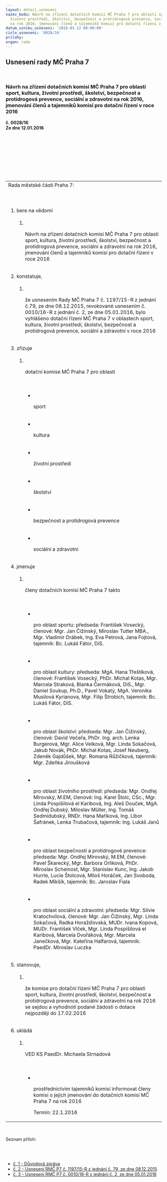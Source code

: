 ```yaml
---
layout: detail_usneseni
nazev_bodu: Návrh na zřízení dotačních komisí MČ Praha 7 pro oblasti sport, kultura,
  životní prostředí, školství, bezpečnost a protidrogová prevence, sociální a zdravotní
  na rok 2016, jmenování členů a tajemníků komisí pro dotační řízení v roce 2016
datum_vzniku_usneseni: '2016-01-12 00:00:00'
cislo_usneseni: '0028/16'
prilohy: 
organ: rada
---
```

<div id="ucUsn_pList" class="usn">
	<span><h2>Usnesení rady MČ Praha 7 </h2>
<br></span><div class="standBody">
<span><h3>Návrh na zřízení dotačních komisí MČ Praha 7 pro oblasti sport, kultura, životní prostředí, školství, bezpečnost a protidrogová prevence, sociální a zdravotní na rok 2016, jmenování členů a tajemníků komisí pro dotační řízení v roce 2016</h3></span><div class="center">
		<strong>č. 0028/16</strong><br>
	</div>
<div class="center">
		<strong>Ze dne 12.01.2016</strong><br><br>
	</div>
<p><br></p>
<table class="documentProperties tableView">
<br><tbody>
<br><tr>
<br><td>Rada městské části Praha 7:</td>
</tr>
<br><tr>
<br><td>
<br><ol class="urzList_view">
<br><li class="urzClass1">bere na vědomí <br><ol class="urzOlClass">
<br><li class="urzClass2">
<br><p>Návrh na zřízení dotačních komisí MČ Praha 7 pro oblasti sport, kultura, životní prostředí, školství, bezpečnost a protidrogová prevence, sociální a zdravotní na rok 2016, jmenování členů a tajemníků komisí pro dotační řízení v roce 2016</p>
</li>
</ol>
<br>
</li>
<li class="urzClass1">konstatuje, <br><ol class="urzOlClass">
<br><li class="urzClass2">
<br><p>že usnesením Rady MČ Praha 7 č. 1197/15-R z jednání č.79, ze dne 08.12.2015, revokované usnesením č. 0010/16-R z jednání č. 2, ze dne 05.01.2016, bylo vyhlášeno dotační řízení MČ Praha 7 v oblastech sport, kultura, životní prostředí, školství, bezpečnost a protidrogová prevence, sociální a zdravotní v roce 2016</p>
</li>
</ol>
<br>
</li>
<li class="urzClass1">zřizuje <br><ol class="urzOlClass">
<br><li class="urzClass2">
<br><p>dotační komise MČ Praha 7 pro oblasti</p>
<br><ul class="urzUlClass">
<br><li class="urzClass3">
<br><p>sport</p>
<br>
</li>
<li class="urzClass3">
<br><p>kultura</p>
<br>
</li>
<li class="urzClass3">
<br><p>životní prostředí</p>
<br>
</li>
<li class="urzClass3">
<br><p>školství</p>
<br>
</li>
<li class="urzClass3">
<br><p>bezpečnost a protidrogová prevence</p>
<br>
</li>
<li class="urzClass3">
<br><p>sociální a zdravotní</p>
</li>
</ul>
</li>
</ol>
<br>
</li>
<li class="urzClass1">jmenuje <br><ol class="urzOlClass">
<br><li class="urzClass2">
<br><p>členy dotačních komisí MČ Praha 7 takto</p>
<br><ul class="urzUlClass">
<br><li class="urzClass3">
<br><p>pro oblast sportu: předseda: František Vosecký, členové: Mgr. Jan Čižinský, Miroslav Tutter MBA., Mgr. Vladimír Drábek, Ing. Eva Petrová, Jana Fojtová, tajemník: Bc. Lukáš Fátor, DiS.</p>
<br>
</li>
<li class="urzClass3">
<br><p>pro oblast kultury: předseda: MgA. Hana Třeštíková, členové: František Vosecký, PhDr. Michal Kotas, Mgr. Marcela Straková, Blanka Čermáková, DiS., Mgr. Daniel Soukup, Ph.D., Pavel Vokatý, MgA. Veronika Musilová Kyrianova, Mgr. Filip Štrobich, tajemník: Bc. Lukáš Fátor, DiS.</p>
<br>
</li>
<li class="urzClass3">
<br><p>pro oblast školství: předseda: Mgr. Jan Čižinský, členové: David Večeřa, PhDr. Ing. arch. Lenka Burgerová, Mgr. Alice Velková, Mgr. Linda Sokačová, Jakub Novák, PhDr. Michal Kotas, Josef Neuberg, Zdeněk Gajdůšek, Mgr. Romana Růžičková, tajemník: Mgr. Zdeňka Jiroušková</p>
<br>
</li>
<li class="urzClass3">
<br><p>pro oblast životního prostředí: předseda: Mgr. Ondřej Mirovský, M.EM, členové: Ing. Karel Štolc, CSc., Mgr. Linda Pospíšilová el Karibová, Ing. Aleš Douček, MgA. Ondřej Dubský, Miloslav Müller, Ing. Tomáš Sedmidubský, RNDr. Hana Maříková, Ing. Libor Šafránek, Lenka Trubačová, tajemník: Ing. Lukáš Janů</p>
<br>
</li>
<li class="urzClass3">
<br><p>pro oblast bezpečnosti a protidrogové prevence: předseda: Mgr. Ondřej Mirovský, M.EM, členové: Pavel Škarecký, Mgr. Barbora Orlíková, PhDr. Miroslav Scheinost, Mgr. Stanislav Kunc, Ing. Jakob Hurrle, Lucie Štolcová, Miloš Horáček, Jan Svoboda, Radek Mikšík, tajemník: Bc. Jaroslav Fiala</p>
<br>
</li>
<li class="urzClass3">
<br><p>pro oblast sociální a zdravotní: předseda: Mgr. Silvie Kratochvílová, členové: Mgr. Jan Čižinský, Mgr. Linda Sokačová, Radka Horažďovská, MUDr. Ivana Kopová, MUDr. František Vlček, Mgr. Linda Pospíšilová el Karibová, Marcela Dvořáková, Mgr. Marcela Janečková, Mgr. Kateřina Halfarová, tajemník: PaedDr. Miroslav Luczka</p>
</li>
</ul>
</li>
</ol>
<br>
</li>
<li class="urzClass1">stanovuje, <br><ol class="urzOlClass">
<br><li class="urzClass2">
<br><p>že komise pro dotační řízení MČ Praha 7 pro oblasti sport, kultura, životní prostředí, školství, bezpečnost a protidrogová prevence, sociální a zdravotní na rok 2016 se sejdou a vyhodnotí podané žádosti o dotace nejpozději do 17.02.2016</p>
</li>
</ol>
<br>
</li>
<li class="urzClass1">ukládá <br><ol class="urzOlClass">
<br><li class="urzClass2">
<br><p>VED KS PaedDr. Michaela Strnadová</p>
<br><ul class="urzUlClass">
<br><li class="urzClass3">
<br><p>prostřednictvím tajemníků komisí informovat členy komisí o jejich jmenování do dotačních komisí MČ Praha 7 na rok 2016</p>Termín: 22.1.2016</li>
</ul>
</li>
</ol>
</li>
</ol>
</td>
</tr>
</tbody>
</table>
<br><p>Seznam příloh:</p>
<br><ul>
<br><li>
<a href="/zdroj.aspx?typ=4&amp;Id=69662&amp;sh=1772742037" target="_blank" title="Odkaz na soubor - 29,5 kB - nové okno">č. 1 - Důvodová zpráva</a><br>
</li>
<li>
<a href="/zdroj.aspx?typ=4&amp;Id=69663&amp;sh=1772644789" target="_blank" title="Odkaz na soubor - 40 kB - nové okno">č. 2 - Usnesení RMČ P7 č. 1197/15-R z jednání č. 79, ze dne 08.12.2015</a><br>
</li>
<li><a href="/zdroj.aspx?typ=4&amp;Id=69664&amp;sh=1772883157" target="_blank" title="Odkaz na soubor - 19,6 kB - nové okno">č. 3 - Usnesení RMČ P7 č. 0010/16-R z jednání č. 2, ze dne 05.01.2016</a></li>
</ul>
</div>
</div>